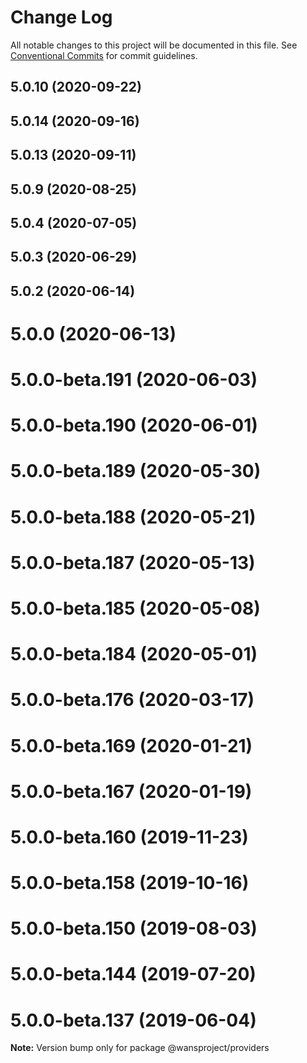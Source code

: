 # Change Log

All notable changes to this project will be documented in this file.
See [Conventional Commits](https://conventionalcommits.org) for commit guidelines.

## 5.0.10 (2020-09-22)



## 5.0.14 (2020-09-16)



## 5.0.13 (2020-09-11)



## 5.0.9 (2020-08-25)



## 5.0.4 (2020-07-05)



## 5.0.3 (2020-06-29)



## 5.0.2 (2020-06-14)



# 5.0.0 (2020-06-13)



# 5.0.0-beta.191 (2020-06-03)



# 5.0.0-beta.190 (2020-06-01)



# 5.0.0-beta.189 (2020-05-30)



# 5.0.0-beta.188 (2020-05-21)



# 5.0.0-beta.187 (2020-05-13)



# 5.0.0-beta.185 (2020-05-08)



# 5.0.0-beta.184 (2020-05-01)



# 5.0.0-beta.176 (2020-03-17)



# 5.0.0-beta.169 (2020-01-21)



# 5.0.0-beta.167 (2020-01-19)



# 5.0.0-beta.160 (2019-11-23)



# 5.0.0-beta.158 (2019-10-16)



# 5.0.0-beta.150 (2019-08-03)



# 5.0.0-beta.144 (2019-07-20)



# 5.0.0-beta.137 (2019-06-04)

**Note:** Version bump only for package @wansproject/providers
